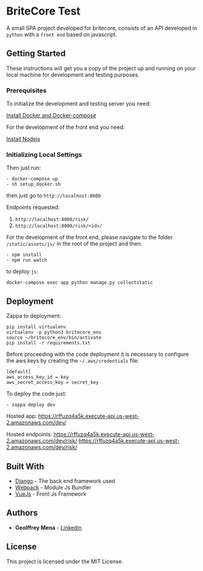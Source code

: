 # BriteCore Test

A small SPA project developed for britecore, consists of an API developed in `python` with a `front end` based on javascript.
## Getting Started

These instructions will get you a copy of the project up and running on your local machine for development and testing purposes. 

### Prerequisites

To initialize the development and testing server you need:

[Install Docker and Docker-compose](https://docs.docker.com/compose/install/#install-compose)

For the development of the front end you need:

[Install Nodejs](https://www.digitalocean.com/community/tutorials/how-to-install-node-js-on-ubuntu-18-04) 

### Initializing Local Settings


Then just run:

```
- docker-compose up
- sh setup_docker.sh
```

then just go to `http://localhost:8000`

Endpoints requested:
 1. `http://localhost:8000/risk/`
 2. `http://localhost:8000/risk/<id>/`

For the development of the front end, please navigate to the 
folder `/static/assets/js/` in the root of the project and then:
```
- npm install
- npm run watch
```

to deploy `js`:
```
docker-compose exec app python manage.py collectstatic
```

## Deployment

Zappa to deployment:

```
pip install virtualenv
virtualenv -p python3 britecore_env
source ~/britecore_env/bin/activate
pip install -r requirements.txt
```

Before proceeding with the code deployment it is necessary to 
configure the aws keys by creating the `~/.aws/credentials` file:

```
[default] 
aws_access_key_id = key
aws_secret_access_key = secret_key
```

To deploy the code just:
```
- zappa deploy dev
```

Hosted app:
https://rffuzq4a5k.execute-api.us-west-2.amazonaws.com/dev/

Hosted endpoints:
https://rffuzq4a5k.execute-api.us-west-2.amazonaws.com/dev/risk/
https://rffuzq4a5k.execute-api.us-west-2.amazonaws.com/dev/risk/<id>
## Built With

* [Django](https://docs.djangoproject.com/en/2.1/) - The back end framework used
* [Webpack](https://webpack.js.org/) - Module Js Bundler
* [VueJs](https://vuejs.org/) - Front Js Framework


## Authors

* **Geolffrey Mena** - 
[Linkedin](https://www.linkedin.com/in/geolffrey-mena-43188365)

## License

This project is licensed under the MIT License.

